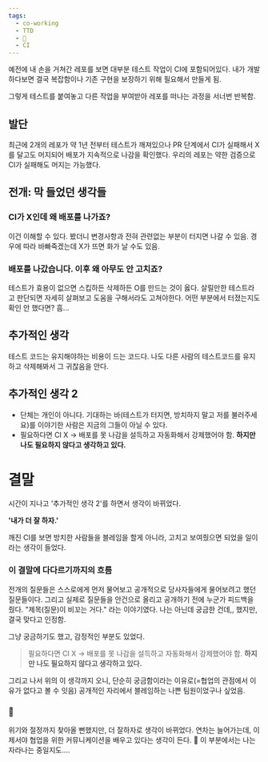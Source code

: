 ```yaml
---
tags:
  - co-working
  - TTD
  - 🌻
  - CI
---
```



예전에 내 손을 거쳐간 레포를 보면 대부분 테스트 작업이 CI에 포함되어있다. 내가 개발하다보면 결국 복잡함이나 기존 구현을 보장하기 위해 필요해서 만들게 됨. 

그렇게 테스트를 붙여놓고 다른 작업을 부여받아 레포를 떠나는 과정을 서너번 반복함. 

## 발단

최근에 2개의 레포가 약 1년 전부터 테스트가 깨져있으나 PR 단계에서 CI가 실패해서 X를 달고도 머지되어 배포가 지속적으로 나감을 확인했다. 우리의 레포는 약한 검증으로 CI가 실패해도 머지는 가능했다. 

## 전개: 막 들었던 생각들
### CI가 X인데 왜 배포를 나가죠?

이건 이해할 수 있다. 봤더니 변경사항과 전혀 관련없는 부분이 터지면 나갈 수 있음. 경우에 따라 바빠죽겠는데 X가 뜨면 화가 날 수도 있음. 

### 배포를 나갔습니다. 이후 왜 아무도 안 고치죠?

테스트가 효용이 없으면 스킵하든 삭제하든 O를 만드는 것이 옳다. 살릴만한 테스트라고 판단되면 자세히 살펴보고 도움을 구해서라도 고쳐야한다. 어떤 부분에서 터졌는지도 확인 안 했다면? 흠…

## 추가적인 생각

테스트 코드는 유지해야하는 비용이 드는 코드다. 나도 다른 사람의 테스트코드를 유지하고 삭제해봐서 그 귀찮음을 안다. 

## 추가적인 생각 2

- 단체는 개인이 아니다. 기대하는 바(테스트가 터지면, 방치하지 말고 저를 불러주세요)를 이야기한 사람은 지금의 그들이 아닐 수 있다.
- 필요하다면 CI X → 배포를 못 나감을 설득하고 자동화해서 강제했어야 함. **하지만 나도 필요하지 않다고 생각하고 있다.**

# 결말

시간이 지나고 '추가적인 생각 2'를 하면서 생각이 바뀌었다.

**'내가 더 잘 하자.'**

깨진 CI를 보면 방치한 사람들을 블레임을 할게 아니라, 고치고 보여줬으면 되었을 일이라는 생각이 들었다.

### 이 결말에 다다르기까지의 흐름

전개의 질문들은 스스로에게 먼저 물어보고 공개적으로 당사자들에게 물어보려고 했던 질문들이다. 그리고 실제로 질문들을 안건으로 올리고 공개하기 전에 누군가 피드백을 줬다. "제목(질문)이 비꼬는 거다." 라는 이야기였다. 나는 아닌데 궁금한 건데,, 했지만, 결국 맞다고 인정함.

그냥 궁금하기도 했고, 감정적인 부분도 있었다.

>  필요하다면 CI X → 배포를 못 나감을 설득하고 자동화해서 강제했어야 함. **하지만 나도 필요하지 않다고 생각하고 있다.**

그리고 나서 위의 이 생각까지 오니, 단순히 궁금함이라는 이유로(=협업의 관점에서 이유가 없다고 볼 수 잇음) 공개적인 자리에서 블레임하는 나쁜 팀원이었구나 싶었음.

### 🌱

위기와 절정까지 찾아올 뻔했지만, 더 잘하자로 생각이 바뀌었다. 연차는 늘어가는데, 이제서야 협업을 위한 커뮤니케이션을 배우고 있다는 생각이 든다. 🌱 이 부분에서는 나는 자라나는 중일지도….


